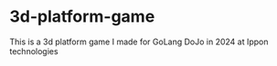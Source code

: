 # 3d-platform-game
This is a 3d platform game I made for GoLang DoJo in 2024 at Ippon technologies 

